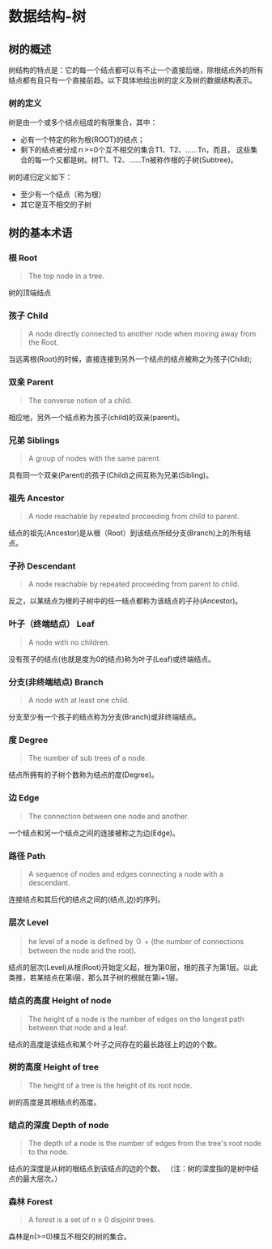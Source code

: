 # 数据结构-树


## 树的概述

树结构的特点是：它的每一个结点都可以有不止一个直接后继，除根结点外的所有结点都有且只有一个直接前趋。以下具体地给出树的定义及树的数据结构表示。

### 树的定义

树是由一个或多个结点组成的有限集合，其中：

- 必有一个特定的称为根(ROOT)的结点；
- 剩下的结点被分成ｎ>=0个互不相交的集合T1、T2、......Tn，而且， 这些集合的每一个又都是树。树T1、T2、......Tn被称作根的子树(Subtree)。


树的递归定义如下：
- 至少有一个结点（称为根）
- 其它是互不相交的子树




## 树的基本术语

### 根 Root

>The top node in a tree.

树的顶端结点

### 孩子 Child

>	A node directly connected to another node when moving away from the Root.

当远离根(Root)的时候，直接连接到另外一个结点的结点被称之为孩子(Child);

### 双亲 Parent

>The converse notion of a child.

相应地，另外一个结点称为孩子(child)的双亲(parent)。

### 兄弟 Siblings

>A group of nodes with the same parent.

具有同一个双亲(Parent)的孩子(Child)之间互称为兄弟(Sibling)。

### 祖先 Ancestor

>A node reachable by repeated proceeding from child to parent.

结点的祖先(Ancestor)是从根（Root）到该结点所经分支(Branch)上的所有结点。

### 子孙 Descendant

>A node reachable by repeated proceeding from parent to child.

反之，以某结点为根的子树中的任一结点都称为该结点的子孙(Ancestor)。

### 叶子（终端结点） Leaf

>A node with no children.

没有孩子的结点(也就是度为0的结点)称为叶子(Leaf)或终端结点。

### 分支(非终端结点)	 Branch

>A node with at least one child.

分支至少有一个孩子的结点称为分支(Branch)或非终端结点。

### 度 Degree

>The number of sub trees of a node.

结点所拥有的子树个数称为结点的度(Degree)。

### 边 Edge

>The connection between one node and another.

一个结点和另一个结点之间的连接被称之为边(Edge)。

### 路径 Path

>A sequence of nodes and edges connecting a node with a descendant.

连接结点和其后代的结点之间的(结点,边)的序列。

### 层次 Level

>he level of a node is defined by ０ + (the number of connections between the node and the root).

结点的层次(Level)从根(Root)开始定义起，根为第0层，根的孩子为第1层。以此类推，若某结点在第i层，那么其子树的根就在第i+1层。

### 结点的高度 Height of node

>The height of a node is the number of edges on the longest path between that node and a leaf.

结点的高度是该结点和某个叶子之间存在的最长路径上的边的个数。

### 树的高度 Height of tree

>The height of a tree is the height of its root node.

树的高度是其根结点的高度。

### 结点的深度 Depth of node

>The depth of a node is the number of edges from the tree's root node to the node.

结点的深度是从树的根结点到该结点的边的个数。 （注：树的深度指的是树中结点的最大层次。）

### 森林 Forest
>A forest is a set of n ≥ 0 disjoint trees.

森林是n(>=0)棵互不相交的树的集合。
